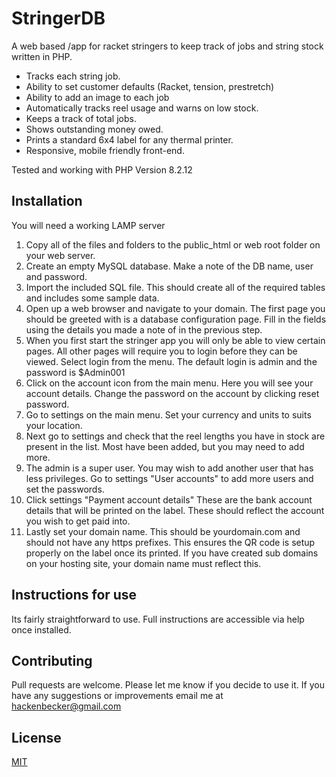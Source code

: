 # StringerDB

A web based /app for racket stringers to keep track of jobs and string stock written in PHP.

- Tracks each string job.
- Ability to set customer defaults (Racket, tension, prestretch)
- Ability to add an image to each job
- Automatically tracks reel usage and warns on low stock.
- Keeps a track of total jobs.
- Shows outstanding money owed.
- Prints a standard 6x4 label for any thermal printer.
- Responsive, mobile friendly front-end.

Tested and working with PHP Version 8.2.12

## Installation

You will need a working LAMP server

1.  Copy all of the files and folders to the
    public_html or web root folder on your web server.
2.  Create an empty MySQL database. Make a note of the DB name, user and password.
3.  Import the included SQL file. This should create all of the required tables and includes some sample data.
4.  Open up a web browser and navigate to your domain. The first page you should be greeted with is a database configuration page. Fill in the fields using the details you made a note of in the previous step.
5.  When you first start the stringer app you will only be able to view certain pages.
    All other pages will require you to login before they can be viewed.
    Select login from the menu. The default login is admin and the password is $Admin001
6.  Click on the account icon from the main menu. Here you will see your account details. Change the password on the account by clicking reset password.
7.  Go to settings on the main menu. Set your currency and units to suits your location.
8.  Next go to settings and check that the reel lengths you have in stock are present in the list.
    Most have been added, but you may need to add more.
9.  The admin is a super user. You may wish to add another user that has less privileges. Go to settings "User accounts" to add more users and set the passwords.
10. Click settings "Payment account details" These are the bank account details that will be printed on the label. These should reflect the account you wish to get paid into.
11. Lastly set your domain name. This should be yourdomain.com and should not have any https prefixes. This ensures the QR code is setup properly on the label once its printed. If you have created sub domains on your hosting site, your domain name must reflect this.

## Instructions for use

Its fairly straightforward to use. Full instructions are accessible via help once installed.

## Contributing

Pull requests are welcome. Please let me know if you decide to use it. If you have any suggestions or improvements email me at hackenbecker@gmail.com

## License

[MIT](https://choosealicense.com/licenses/mit/)
